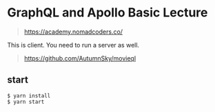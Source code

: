 # GraphQL and Apollo Basic Lecture
> https://academy.nomadcoders.co/

This is client. You need to run a server as well.
> https://github.com/AutumnSky/movieql

## start
```
$ yarn install
$ yarn start
```